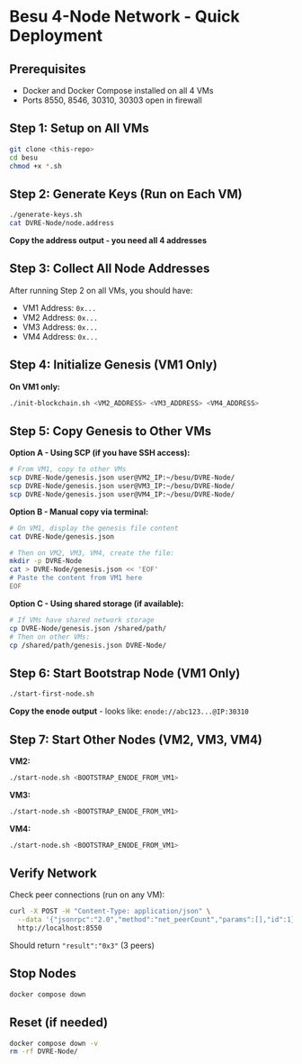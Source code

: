 # Besu 4-Node Network - Quick Deployment

## Prerequisites
- Docker and Docker Compose installed on all 4 VMs
- Ports 8550, 8546, 30310, 30303 open in firewall

## Step 1: Setup on All VMs

```bash
git clone <this-repo>
cd besu
chmod +x *.sh
```

## Step 2: Generate Keys (Run on Each VM)

```bash
./generate-keys.sh
cat DVRE-Node/node.address
```
**Copy the address output - you need all 4 addresses**

## Step 3: Collect All Node Addresses

After running Step 2 on all VMs, you should have:
- VM1 Address: `0x...`
- VM2 Address: `0x...` 
- VM3 Address: `0x...`
- VM4 Address: `0x...`

## Step 4: Initialize Genesis (VM1 Only)

**On VM1 only:**
```bash
./init-blockchain.sh <VM2_ADDRESS> <VM3_ADDRESS> <VM4_ADDRESS>
```

## Step 5: Copy Genesis to Other VMs

**Option A - Using SCP (if you have SSH access):**
```bash
# From VM1, copy to other VMs
scp DVRE-Node/genesis.json user@VM2_IP:~/besu/DVRE-Node/
scp DVRE-Node/genesis.json user@VM3_IP:~/besu/DVRE-Node/
scp DVRE-Node/genesis.json user@VM4_IP:~/besu/DVRE-Node/
```

**Option B - Manual copy via terminal:**
```bash
# On VM1, display the genesis file content
cat DVRE-Node/genesis.json

# Then on VM2, VM3, VM4, create the file:
mkdir -p DVRE-Node
cat > DVRE-Node/genesis.json << 'EOF'
# Paste the content from VM1 here
EOF
```

**Option C - Using shared storage (if available):**
```bash
# If VMs have shared network storage
cp DVRE-Node/genesis.json /shared/path/
# Then on other VMs:
cp /shared/path/genesis.json DVRE-Node/
```

## Step 6: Start Bootstrap Node (VM1 Only)

```bash
./start-first-node.sh
```

**Copy the enode output** - looks like:
`enode://abc123...@IP:30310`

## Step 7: Start Other Nodes (VM2, VM3, VM4)

**VM2:**
```bash
./start-node.sh <BOOTSTRAP_ENODE_FROM_VM1>
```

**VM3:**
```bash
./start-node.sh <BOOTSTRAP_ENODE_FROM_VM1>
```

**VM4:**
```bash
./start-node.sh <BOOTSTRAP_ENODE_FROM_VM1>
```

## Verify Network

Check peer connections (run on any VM):
```bash
curl -X POST -H "Content-Type: application/json" \
  --data '{"jsonrpc":"2.0","method":"net_peerCount","params":[],"id":1}' \
  http://localhost:8550
```

Should return `"result":"0x3"` (3 peers)

## Stop Nodes

```bash
docker compose down
```

## Reset (if needed)

```bash
docker compose down -v
rm -rf DVRE-Node/
``` 